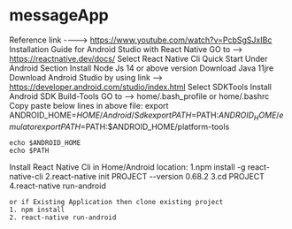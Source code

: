 # messageApp
Reference link ----> https://www.youtube.com/watch?v=PcbSgSJxIBc
Installation Guide for Android Studio with React Native
	GO to --> https://reactnative.dev/docs/
	Select React Native Cli Quick Start
	Under Android Section
	Install Node Js 14 or above version
	Download Java 11jre
	Download Android Studio by using link --> https://developer.android.com/studio/index.html
	Select SDKTools
	Install Android SDK Build-Tools
	GO to --> home/.bash_profile or home/.bashrc
	Copy paste below lines in above file:
	export ANDROID_HOME=$HOME/Android/Sdk
	export PATH=$PATH:$ANDROID_HOME/emulator
	export PATH=$PATH:$ANDROID_HOME/platform-tools
	
	echo $ANDROID_HOME
	echo $PATH
Install React Native Cli in Home/Android location:
	1.npm install -g react-native-cli
	2.react-native init PROJECT --version 0.68.2
	3.cd PROJECT 
	4.react-native run-android
	
	
	or if Existing Application then clone existing project
	1. npm install
	2. react-native run-android



